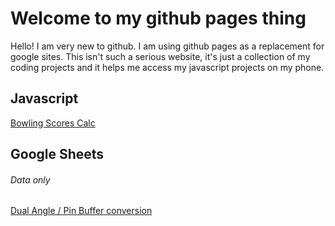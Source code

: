 # Welcome to my github pages thing

Hello! I am very new to github. I am using github pages as a replacement for google sites. This isn't such a serious website, it's just a collection of my coding projects and it helps me access my javascript projects on my phone.

## Javascript
[Bowling Scores Calc](bowlingScoreCalc.html)

## Google Sheets
###### Data only
[Dual Angle / Pin Buffer conversion](https://docs.google.com/spreadsheets/d/1Ps0zo3vpZN99l0kZYcBa-ZYu2aUZIzsjTYAIoCsKqUY/edit?usp=sharing)
